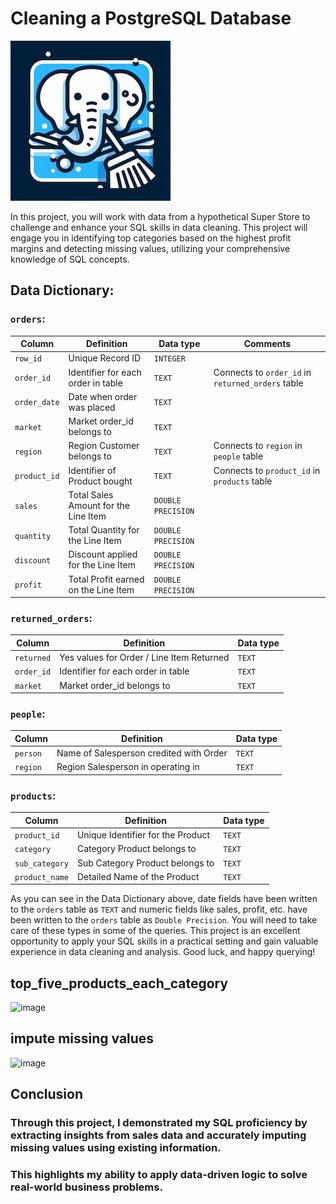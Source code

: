 # Cleaning a PostgreSQL Database
![Clean PostgreSQL Database](Project_Image.jpeg)

In this project, you will work with data from a hypothetical Super Store to challenge and enhance your SQL skills in data cleaning. This project will engage you in identifying top categories based on the highest profit margins and detecting missing values, utilizing your comprehensive knowledge of SQL concepts.

## Data Dictionary:

### `orders`:
| Column | Definition | Data type | Comments |
|--------|------------|-----------|----------|
| `row_id`| Unique Record ID | `INTEGER` |
| `order_id` | Identifier for each order in table | `TEXT` | Connects to `order_id` in `returned_orders` table |
| `order_date` | Date when order was placed | `TEXT` |
| `market` | Market order_id belongs to | `TEXT` |
| `region` | Region Customer belongs to | `TEXT` | Connects to `region` in `people` table |
| `product_id` | Identifier of Product bought | `TEXT` | Connects to `product_id` in `products` table |
| `sales` | Total Sales Amount for the Line Item | `DOUBLE PRECISION` |
| `quantity` | Total Quantity for the Line Item | `DOUBLE PRECISION` |
| `discount` | Discount applied for the Line Item | `DOUBLE PRECISION` |
| `profit` | Total Profit earned on the Line Item | `DOUBLE PRECISION` |

### `returned_orders`:
| Column | Definition | Data type |
|--------|------------|-----------|
| `returned`| Yes values for Order / Line Item Returned | `TEXT` |
| `order_id` | Identifier for each order in table | `TEXT` |
| `market` | Market order_id belongs to | `TEXT` |

### `people`:
| Column | Definition | Data type |
|--------|------------|-----------|
| `person`| Name of Salesperson credited with Order | `TEXT` |
| `region` | Region Salesperson in operating in | `TEXT` |

### `products`:
| Column | Definition | Data type |
|--------|------------|-----------|
| `product_id`| Unique Identifier for the Product | `TEXT` |
| `category` | Category Product belongs to | `TEXT` |
| `sub_category` | Sub Category Product belongs to | `TEXT` |
| `product_name` | Detailed Name of the Product | `TEXT` |

As you can see in the Data Dictionary above, date fields have been written to the `orders` table as `TEXT` and numeric fields like sales, profit, etc. have been written to the `orders` table as `Double Precision`. You will need to take care of these types in some of the queries. This project is an excellent opportunity to apply your SQL skills in a practical setting and gain valuable experience in data cleaning and analysis. Good luck, and happy querying!


## top_five_products_each_category

![image](https://github.com/user-attachments/assets/3272c002-a4a6-4954-8eb2-921446539638)

## impute missing values
![image](https://github.com/user-attachments/assets/ab41088e-6170-4e1e-ad07-43c65276acbb)




## Conclusion
### Through this project, I demonstrated my SQL proficiency by extracting insights from sales data and accurately imputing missing values using existing information. 
### This highlights my ability to apply data-driven logic to solve real-world business problems.

